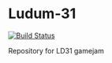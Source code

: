 Ludum-31
========

[![Build Status](https://api.travis-ci.org/excaliburjs/Ludum-31.png)](https://travis-ci.org/excaliburjs/Ludum-31)

Repository for LD31 gamejam